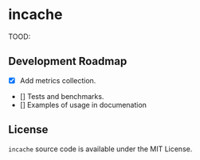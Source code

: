 # incache

TOOD:

## Development Roadmap

- [x] Add metrics collection.
- [] Tests and benchmarks.
- [] Examples of usage in documenation

## License
`incache` source code is available under the MIT License.
